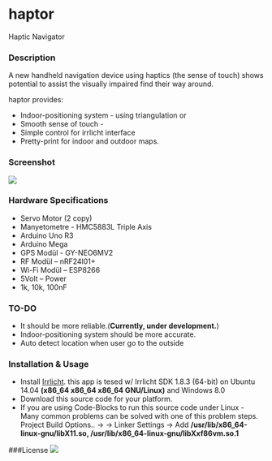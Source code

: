 # haptor
Haptic Navigator

### Description
A new handheld navigation device using haptics (the sense of touch) shows potential to assist the visually impaired find their way around.

haptor provides:

* Indoor-positioning system - using triangulation or 
* Smooth sense of touch - 
* Simple control for irrlicht interface
* Pretty-print for indoor and outdoor maps.

### Screenshot

<img src='http://i.imgur.com/CB8hNzd.png?1'/>

### Hardware Specifications

* Servo Motor  (2 copy)
* Manyetometre - HMC5883L Triple Axis
* Arduino Uno R3
* Arduino Mega
* GPS Modül - GY-NEO6MV2 
* RF Modül – nRF24l01+
* Wi-Fi Modül – ESP8266
* 5Volt – Power 
* 1k, 10k, 100nF


### TO-DO
* It should be more reliable.(**Currently, under development.**)
* Indoor-positioning system should be more accurate.
* Auto detect location when user go to the outside

### Installation & Usage
* Install [Irrlicht](http://irrlicht.sourceforge.net/downloads/).
this app is tesed w/ Irrlicht SDK 1.8.3 (64-bit) on Ubuntu 14.04 **(x86_64 x86_64 x86_64 GNU/Linux)** and Windows 8.0
* Download this source code for your platform.
* If you are using Code-Blocks to run this source code under Linux - Many common problems can be solved with one of this problem steps. Project Build Options.. → → Linker Settings → Add **/usr/lib/x86_64-linux-gnu/libX11.so, /usr/lib/x86_64-linux-gnu/libXxf86vm.so.1**

###License
<img src='https://upload.wikimedia.org/wikipedia/commons/thumb/0/0a/WTFPL_badge.svg/220px-WTFPL_badge.svg.png'/>
